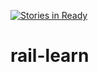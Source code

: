 [![Stories in Ready](https://badge.waffle.io/Szop-Kradziej/rail-learn.png?label=ready&title=Ready)](https://waffle.io/Szop-Kradziej/rail-learn)
# rail-learn